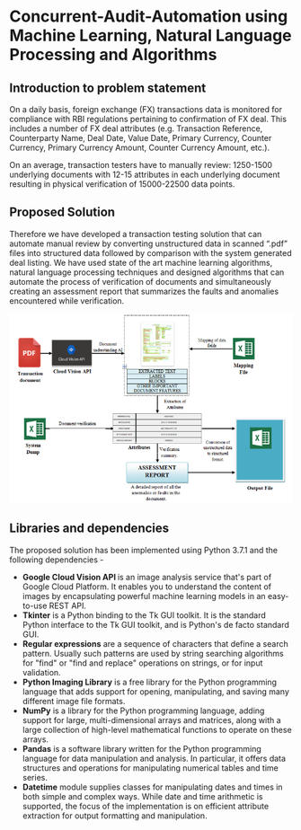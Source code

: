 # Concurrent-Audit-Automation using Machine Learning, Natural Language Processing and Algorithms
## Introduction to problem statement

On a daily basis, foreign exchange (FX) transactions data is monitored for compliance with RBI regulations pertaining to confirmation of FX deal. This includes a number of FX deal attributes (e.g. Transaction Reference,  Counterparty Name, Deal Date, Value Date, Primary Currency, Counter Currency, Primary Currency Amount, Counter Currency Amount, etc.). 

On an average, transaction testers have to manually review:
1250-1500 underlying documents with 12-15 attributes in each underlying document resulting in physical verification of 15000-22500 data points.

## Proposed Solution
Therefore we have developed a transaction testing solution that can automate manual review by converting unstructured data in scanned “.pdf” files into structured data followed by comparison with the system generated deal listing.
We have used state of the art machine learning algorithms, natural language processing techniques and designed algorithms that can automate the process of verification of documents and simultaneously creating an assessment report that summarizes the faults and anomalies encountered while verification.


![htr](./figures/Flow_diagram.PNG)



## Libraries and dependencies
The proposed solution has been implemented using Python 3.7.1 and the following dependencies - 
* <b>Google Cloud Vision API </b> is an image analysis service that's part of Google Cloud Platform. It enables you to understand the content of images by encapsulating powerful machine learning models in an easy-to-use REST API. 
* <b>Tkinter</b> is a Python binding to the Tk GUI toolkit. It is the standard Python interface to the Tk GUI toolkit, and is Python's de facto standard GUI. 
* <b>Regular expressions</b> are a sequence of characters that define a search pattern. Usually such patterns are used by string searching algorithms for "find" or "find and replace" operations on strings, or for input validation.
* <b>Python Imaging Library</b> is a free library for the Python programming language that adds support for opening, manipulating, and saving many different image file formats. 
* <b>NumPy</b> is a library for the Python programming language, adding support for large, multi-dimensional arrays and matrices, along with a large collection of high-level mathematical functions to operate on these arrays.
* <b>Pandas</b> is a software library written for the Python programming language for data manipulation and analysis. In particular, it offers data structures and operations for manipulating numerical tables and time series.
* <b>Datetime</b> module supplies classes for manipulating dates and times in both simple and complex ways. While date and time arithmetic is supported, the focus of the implementation is on efficient attribute extraction for output formatting and manipulation.



